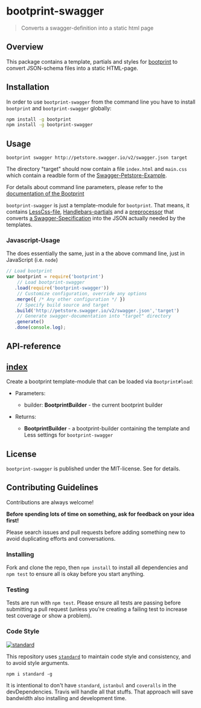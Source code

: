 # bootprint-swagger

> Converts a swagger-definition into a static html page

## Overview

This package contains a template, partials and styles for [bootprint](http://npmjs.com/bootprint) to convert
JSON-schema files into a static HTML-page.

## Installation

In order to use `bootprint-swagger` from the command line
you have to install `bootprint` and `bootprint-swagger` globally:

```bash
npm install -g bootprint
npm install -g bootprint-swagger
```


## Usage

```
bootprint swagger http://petstore.swagger.io/v2/swagger.json target
```

The directory "target" should now contain a file `index.html` and `main.css` which contain a readble
form of the [Swagger-Petstore-Example](http://petstore.swagger.io/).

For details about command line parameters, please refer to the
[documentation of the Bootprint](https://github.com/nknapp/bootprint)

`bootprint-swagger` is just a template-module for `bootprint`. That means, it contains
[LessCss-file](less), [Handlebars-partials](handlebars/partials) and a
[preprocessor](lib/preprocessor.js) that converts
[a Swagger-Specification](http://swagger.io) into the JSON actually needed by the templates.


### Javascript-Usage

The does essentially the same, just in a the above command line, just in JavaScript (i.e. `node`)

```js
// Load bootprint
var bootprint = require('bootprint')
    // Load bootprint-swagger
   .load(require('bootprint-swagger'))
    // Customize configuration, override any options
   .merge({ /* Any other configuration */ })
    // Specify build source and target
   .build('http://petstore.swagger.io/v2/swagger.json','target')
    // Generate swagger-documentation into "target" directory
   .generate()
   .done(console.log);
```

##  API-reference

## [index](https://github.com/nknapp/bootprint-swagger/blob/master/index.js#L11)

Create a bootprint template-module that can be loaded via `Bootprint#load`:

* Parameters:
  * builder: **BootprintBuilder** - the current bootprint builder    

* Returns:
  * **BootprintBuilder** - a bootprint-builder containing the template and Less settings for `bootprint-swagger`




## License

`bootprint-swagger` is published under the MIT-license. 
See []() for details.

## Contributing Guidelines

<!-- Taken from @tunnckoCore: https://github.com/tunnckoCore/coreflow-templates/blob/master/template/CONTRIBUTING.md -->

Contributions are always welcome!

**Before spending lots of time on something, ask for feedback on your idea first!**

Please search issues and pull requests before adding something new to avoid duplicating
efforts and conversations.


### Installing

Fork and clone the repo, then `npm install` to install all dependencies and `npm test` to
ensure all is okay before you start anything.


### Testing

Tests are run with `npm test`. Please ensure all tests are passing before submitting
a pull request (unless you're creating a failing test to increase test coverage or show a problem).

### Code Style

[![standard][standard-image]][standard-url]

This repository uses [`standard`][standard-url] to maintain code style and consistency,
and to avoid style arguments.
```
npm i standard -g
```

It is intentional to don't have `standard`, `istanbul` and `coveralls` in the devDependencies. Travis will handle all that stuffs. That approach will save bandwidth also installing and development time.

[standard-image]: https://cdn.rawgit.com/feross/standard/master/badge.svg
[standard-url]: https://github.com/feross/standard
